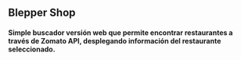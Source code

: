 ## Blepper Shop

#### Simple buscador versión web que permite encontrar restaurantes a través de Zomato API, desplegando información del restaurante seleccionado.

